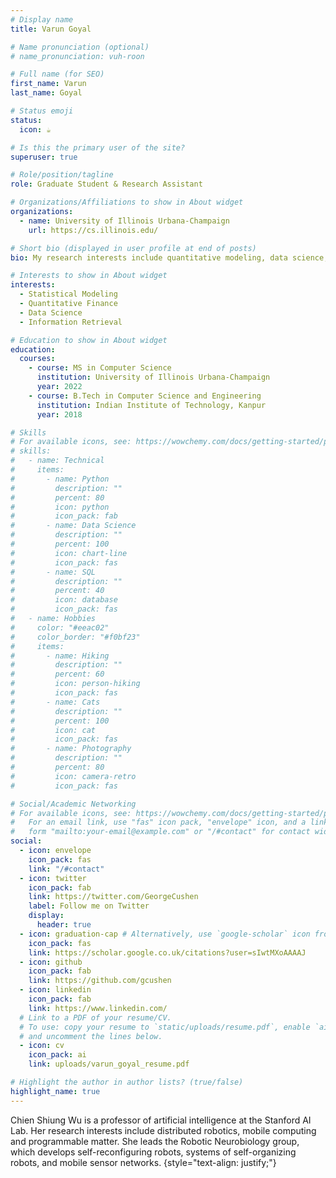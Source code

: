 ```yaml
---
# Display name
title: Varun Goyal

# Name pronunciation (optional)
# name_pronunciation: vuh-roon

# Full name (for SEO)
first_name: Varun
last_name: Goyal

# Status emoji
status:
  icon: ☕️

# Is this the primary user of the site?
superuser: true

# Role/position/tagline
role: Graduate Student & Research Assistant

# Organizations/Affiliations to show in About widget
organizations:
  - name: University of Illinois Urbana-Champaign
    url: https://cs.illinois.edu/

# Short bio (displayed in user profile at end of posts)
bio: My research interests include quantitative modeling, data science, and machine learning.

# Interests to show in About widget
interests:
  - Statistical Modeling
  - Quantitative Finance
  - Data Science
  - Information Retrieval

# Education to show in About widget
education:
  courses:
    - course: MS in Computer Science
      institution: University of Illinois Urbana-Champaign
      year: 2022
    - course: B.Tech in Computer Science and Engineering
      institution: Indian Institute of Technology, Kanpur
      year: 2018

# Skills
# For available icons, see: https://wowchemy.com/docs/getting-started/page-builder/#icons
# skills:
#   - name: Technical
#     items:
#       - name: Python
#         description: ""
#         percent: 80
#         icon: python
#         icon_pack: fab
#       - name: Data Science
#         description: ""
#         percent: 100
#         icon: chart-line
#         icon_pack: fas
#       - name: SQL
#         description: ""
#         percent: 40
#         icon: database
#         icon_pack: fas
#   - name: Hobbies
#     color: "#eeac02"
#     color_border: "#f0bf23"
#     items:
#       - name: Hiking
#         description: ""
#         percent: 60
#         icon: person-hiking
#         icon_pack: fas
#       - name: Cats
#         description: ""
#         percent: 100
#         icon: cat
#         icon_pack: fas
#       - name: Photography
#         description: ""
#         percent: 80
#         icon: camera-retro
#         icon_pack: fas

# Social/Academic Networking
# For available icons, see: https://wowchemy.com/docs/getting-started/page-builder/#icons
#   For an email link, use "fas" icon pack, "envelope" icon, and a link in the
#   form "mailto:your-email@example.com" or "/#contact" for contact widget.
social:
  - icon: envelope
    icon_pack: fas
    link: "/#contact"
  - icon: twitter
    icon_pack: fab
    link: https://twitter.com/GeorgeCushen
    label: Follow me on Twitter
    display:
      header: true
  - icon: graduation-cap # Alternatively, use `google-scholar` icon from `ai` icon pack
    icon_pack: fas
    link: https://scholar.google.co.uk/citations?user=sIwtMXoAAAAJ
  - icon: github
    icon_pack: fab
    link: https://github.com/gcushen
  - icon: linkedin
    icon_pack: fab
    link: https://www.linkedin.com/
  # Link to a PDF of your resume/CV.
  # To use: copy your resume to `static/uploads/resume.pdf`, enable `ai` icons in `params.yaml`,
  # and uncomment the lines below.
  - icon: cv
    icon_pack: ai
    link: uploads/varun_goyal_resume.pdf

# Highlight the author in author lists? (true/false)
highlight_name: true
---
```


Chien Shiung Wu is a professor of artificial intelligence at the Stanford AI Lab. Her research interests include distributed robotics, mobile computing and programmable matter. She leads the Robotic Neurobiology group, which develops self-reconfiguring robots, systems of self-organizing robots, and mobile sensor networks.
{style="text-align: justify;"}
